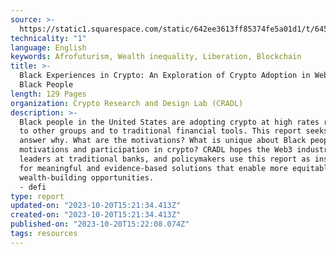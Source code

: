 ```yaml
---
source: >-
  https://static1.squarespace.com/static/642ee3613ff85374fe5a01d1/t/645e68407e78a73d47804237/1683908679666/CRADL+Report+-+Black+Experiences+in+Crypto.pdf
technicality: "1"
language: English
keywords: Afrofuturism, Wealth inequality, Liberation, Blockchain
title: >-
  Black Experiences in Crypto: An Exploration of Crypto Adoption in Web3 by
  Black People
length: 129 Pages
organization: Crypto Research and Design Lab (CRADL)
description: >-
  Black people in the United States are adopting crypto at high rates relative
  to other groups and to traditional financial tools. This report seeks to
  answer why. What are the motivations? What is unique about Black people's
  motivations and participation in crypto? CRADL hopes the Web3 industry,
  leaders at traditional banks, and policymakers use this report as inspiration
  for meaningful and evidence-based solutions that enable more equitable
  wealth-building opportunities.
  - defi
type: report
updated-on: "2023-10-20T15:21:34.413Z"
created-on: "2023-10-20T15:21:34.413Z"
published-on: "2023-10-20T15:22:08.074Z"
tags: resources
---
```

